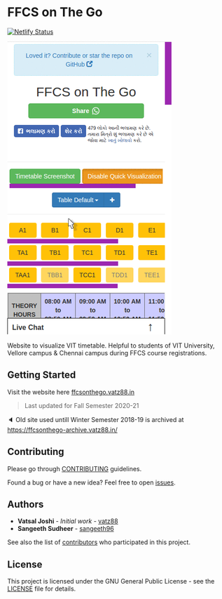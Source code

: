 # FFCS on The Go

[![Netlify Status](https://api.netlify.com/api/v1/badges/6d48d2f4-8dc7-4780-ae32-e8da62053826/deploy-status)](https://app.netlify.com/sites/ffcsonthego/deploys)

![Demo](demo.gif 'Demo')

Website to visualize VIT timetable. Helpful to students of VIT University, Vellore campus & Chennai campus during FFCS course registrations.

## Getting Started

Visit the website here [ffcsonthego.vatz88.in](https://ffcsonthego.vatz88.in)

> Last updated for Fall Semester 2020-21

🔈 Old site used untill Winter Semester 2018-19 is archived at https://ffcsonthego-archive.vatz88.in/

## Contributing

Please go through [CONTRIBUTING](.github/CONTRIBUTING.md) guidelines.

Found a bug or have a new idea? Feel free to open [issues](https://github.com/vatz88/FFCSonTheGo/issues).

## Authors

-   **Vatsal Joshi** - _Initial work_ - [vatz88](https://github.com/vatz88)
-   **Sangeeth Sudheer** - [sangeeth96](https://github.com/sangeeth96)

See also the list of [contributors](https://github.com/vatz88/FFCSonTheGo/contributors) who participated in this project.

## License

This project is licensed under the GNU General Public License - see the [LICENSE](LICENSE.md) file for details.
